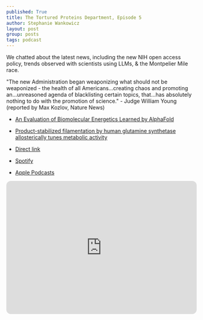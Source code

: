 ```yaml
---
published: True
title: The Tortured Proteins Department, Episode 5
author: Stephanie Wankowicz
layout: post
group: posts
tags: podcast
---
```

We chatted about the latest news, including the new NIH open access policy, trends observed with scientists using LLMs, & the Montpelier Mile race.


"The new Administration began weaponizing what should not be weaponized - the health of all Americans...creating chaos and promoting an...unreasoned agenda of blacklisting certain topics, that...has absolutely nothing to do with the promotion of science." - Judge William Young (reported by Max Kozlov, Nature News)

- [An Evaluation of Biomolecular Energetics Learned by AlphaFold](https://www.biorxiv.org/content/10.1101/2025.06.30.662466v1)
- [Product-stabilized filamentation by human glutamine synthetase allosterically tunes metabolic activity](https://www.biorxiv.org/content/10.1101/2025.07.04.663231v1)



- [Direct link](http://cdn.fraserlab.com/audio/TTPD_5.mp3)
- [Spotify](https://open.spotify.com/episode/5dofT8SyS9s2Xwg5WShV2A?si=Fl23KpTnSH6RCYZ0FrGLdg)
- [Apple Podcasts](https://podcasts.apple.com/us/podcast/episode-5-nih-ghosting-open-access-policies-and/id1802420696?i=1000717046493)

<iframe style="border-radius:12px" src="https://open.spotify.com/embed/episode/5dofT8SyS9s2Xwg5WShV2A?utm_source=generator" width="100%" height="352" frameBorder="0" allowfullscreen="" allow="autoplay; clipboard-write; encrypted-media; fullscreen; picture-in-picture" loading="lazy"></iframe>

